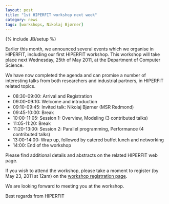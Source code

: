 ```yaml
---
layout: post
title: "1st HIPERFIT workshop next week"
category: news
tags: [workshops, Nikolaj Bjørner]
---
```

{% include JB/setup %}

Earlier this month, we announced several events which we organise in
HIPERFIT, including our first HIPERFIT workshop. This workshop will
take place next Wednesday, 25th of May 2011, at the Department of
Computer Science.

We have now completed the agenda and can promise a number of
interesting talks from both researchers and industrial partners, in
HIPERFIT related
topics.

- 08:30-09:00: Arrival and Registration
- 09:00-09:10: Welcome and introduction
- 09:10-09:45: Invited talk: Nikolaj Bjørner (MSR Redmond)
- 09:45-10:00: Break
- 10:00-11:05: Session 1: Overview, Modeling (3 contributed talks)
- 11:05-11:20: Break
- 11:20-13:00: Session 2: Parallel programming, Performance (4 contributed talks)
- 13:00-14:00: Wrap up, followed by catered buffet lunch and networking
- 14:00: End of the workshop

Please find additional details and abstracts on the related HIPERFIT
web page.

If you wish to attend the workshop, please take a moment to register
(by May 23, 2011 at 12am) on the [workshop registration
page](http://www.diku.dk/begivenheder/2011/hiperfit_workshop/registration).

We are looking forward to meeting you at the workshop.

Best regards from HIPERFIT